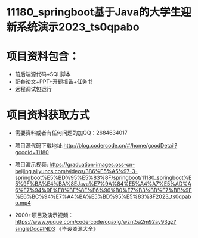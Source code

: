 #  11180_springboot基于Java的大学生迎新系统演示2023_ts0qpabo
 
# 项目资料包含：
* 前后端源代码+SQL脚本
* 配套论文+PPT+开题报告+任务书
* 远程调试包运行

# 项目资料获取方式
* 需要资料或者有任何问题的加QQ：2684634017
* 项目源代码下载地址:http://blog.codercode.cn/#/home/goodDetail?goodId=11180

* 项目演示视频:  https://graduation-images.oss-cn-beijing.aliyuncs.com/videos/386%E5%A5%97-3-springboot%E5%BD%95%E5%83%8F/springboot/11180_springboot%E5%9F%BA%E4%BA%8EJava%E7%9A%84%E5%A4%A7%E5%AD%A6%E7%94%9F%E8%BF%8E%E6%96%B0%E7%B3%BB%E7%BB%9F%E6%BC%94%E7%A4%BA%E5%BD%95%E5%83%8F2023_ts0qpabo.mp4



* 2000+项目及演示视频：https://www.yuque.com/codercode/cqaxlg/wznt5a2m92ay93gz?singleDoc#lND3 《毕设资源大全》






